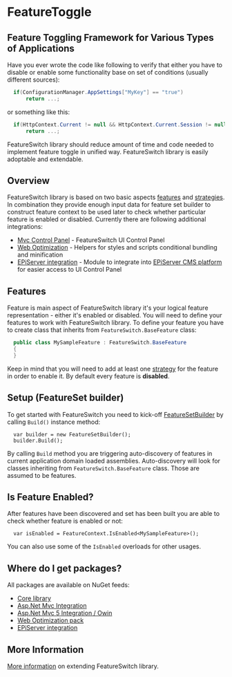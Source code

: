 FeatureToggle
=============

## Feature Toggling Framework for Various Types of Applications
Have you ever wrote the code like following to verify that either you have to disable or enable some functionality base on set of conditions (usually different sources):

```csharp
  if(ConfigurationManager.AppSettings["MyKey"] == "true")
      return ...;
```

or something like this:

```csharp
  if(HttpContext.Current != null && HttpContext.Current.Session != null && HttpContext.Current.Session["MyKey"] == "true")
      return ...;
```

FeatureSwitch library should reduce amount of time and code needed to implement feature toggle in unified way.
FeatureSwitch library is easily adoptable and extendable.

## Overview
FeatureSwitch library is based on two basic aspects [features](https://github.com/valdisiljuconoks/FeatureSwitch/wiki#features) and [strategies](https://github.com/valdisiljuconoks/FeatureSwitch/wiki#strategies). In combination they provide enough input data for feature set builder to construct feature context to be used later to check whether particular feature is enabled or disabled.
Currently there are following additional integrations:
* [Mvc Control Panel](https://github.com/valdisiljuconoks/FeatureSwitch/wiki/Asp.Net-MVC-Integration) - FeatureSwitch UI Control Panel
* [Web Optimization](https://github.com/valdisiljuconoks/FeatureSwitch/wiki/Web-Optimization-Helpers) - Helpers for styles and scripts conditional bundling and minification
* [EPiServer integration](https://github.com/valdisiljuconoks/FeatureSwitch/wiki/EPiServer-Integration) - Module to integrate into [EPiServer CMS platform](http://www.episerver.com) for easier access to UI Control Panel

## Features
Feature is main aspect of FeatureSwitch library it's your logical feature representation - either it's enabled or disabled. You will need to define your features to work with FeatureSwitch library.
To define your feature you have to create class that inherits from `FeatureSwitch.BaseFeature` class:

```csharp
  public class MySampleFeature : FeatureSwitch.BaseFeature
  {
  }
```

Keep in mind that you will need to add at least one [strategy](https://github.com/valdisiljuconoks/FeatureSwitch/wiki#strategies) for the feature in order to enable it.
By default every feature is **disabled**.


## Setup (FeatureSet builder)
To get started with FeatureSwitch you need to kick-off [FeatureSetBuilder](https://github.com/valdisiljuconoks/FeatureSwitch/blob/master/FeatureSwitch/FeatureSetBuilder.cs) by calling `Build()` instance method:

```
  var builder = new FeatureSetBuilder();
  builder.Build();
```

By calling `Build` method you are triggering auto-discovery of features in current application domain loaded assemblies. Auto-discovery will look for classes inheriting from `FeatureSwitch.BaseFeature` class. Those are assumed to be features.

## Is Feature Enabled?
After features have been discovered and set has been built you are able to check whether feature is enabled or not:

```
  var isEnabled = FeatureContext.IsEnabled<MySampleFeature>();
```

You can also use some of the `IsEnabled` overloads for other usages.

## Where do I get packages?
All packages are available on NuGet feeds:
* [Core library](https://www.nuget.org/packages/FeatureSwitch/)
* [Asp.Net Mvc Integration](https://www.nuget.org/packages/FeatureSwitch.AspNet.Mvc/)
* [Asp.Net Mvc 5 Integration / Owin](https://www.nuget.org/packages/FeatureSwitch.AspNet.Mvc5/)
* [Web Optimization pack](https://www.nuget.org/packages/FeatureSwitch.Web.Optimization/)
* [EPiServer integration](http://nuget.episerver.com/en/OtherPages/Package/?packageId=FeatureSwitch.EPiServer)

## More Information
[More information](https://github.com/valdisiljuconoks/FeatureSwitch/wiki/Extending-FeatureSwitch-library) on extending FeatureSwitch library.
